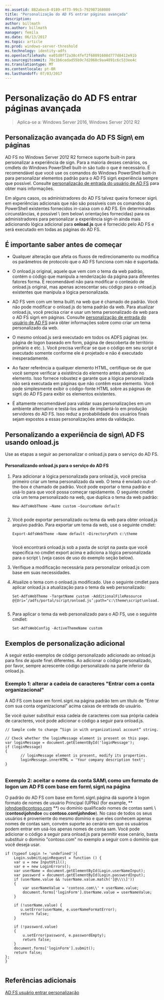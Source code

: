 ```yaml
---
ms.assetid: 882abec8-0189-4f73-99c5-792987168080
title: "Personalização do AD FS entrar páginas avançada"
description: 
author: billmath
ms.author: billmath
manager: femila
ms.date: 06/13/2017
ms.topic: article
ms.prod: windows-server-threshold
ms.technology: identity-adfs
ms.openlocfilehash: ea01d0ff2a38c4fef2f68091608d777d8412e91b
ms.sourcegitcommit: 70c1b6cedad55b9c7d2068c9aa4891c6c533ee4c
ms.translationtype: MT
ms.contentlocale: pt-BR
ms.lasthandoff: 07/03/2017
---
```

# <a name="advanced-customization-of-ad-fs-sign-in-pages"></a>Personalização do AD FS entrar páginas avançada

>Aplica-se a: Windows Server 2016, Windows Server 2012 R2
  
## <a name="advanced-customization-of-ad-fs-sign-in-pages"></a>Personalização avançada do AD FS Sign\ em páginas  
AD FS no Windows Server 2012 R2 fornece suporte built\-in para personalizar a experiência de sign\. Para a maioria desses cenários, os cmdlets do Windows PowerShell built\-in são tudo o que é necessário.  É recomendável que você use os comandos do Windows PowerShell built\-in para personalizar elementos padrão para o AD FS sign\ experiência sempre que possível.  Consulte [personalização de entrada do usuário de AD FS](AD-FS-user-sign-in-customization.md) para obter mais informações.  
  
Em alguns casos, os administradores do AD FS talvez queira fornecer sign\ em experiências adicionais que não são possíveis com os comandos do PowerShell existentes fornecidos in\-caixa com o AD FS. Em determinadas circunstâncias, é possível \ (em below\ orientações fornecidas) para os administradores para personalizar a experiência sign\-in ainda mais adicionando lógica adicional para **onload.js** que é fornecido pelo AD FS e será executado em todas as páginas do AD FS.  
  
## <a name="things-to-know-before-you-start"></a>É importante saber antes de começar  
  
-   Qualquer alteração que afeta os fluxos de redirecionamento ou modifica os parâmetros de protocolo que o AD FS funciona com não é suportada.
  
-   O onload.js original, aquele que vem com o tema da web padrão, contém o código que manipula a renderização da página para diferentes fatores forma. É recomendável não para modificar o conteúdo de onload.js original, mas apenas acrescentar seu código para o onload.js existentes que manipula a lógica personalizada.  
  
-   AD FS vem com um tema built\ na web que é chamado de padrão. Você não pode modificar o onload.js do tema padrão da web. Para atualizar onload.js, você precisa criar e usar um tema personalizado da web para o AD FS sign\ em páginas.  Consulte [personalização de entrada do usuário de AD FS](AD-FS-user-sign-in-customization.md) para obter informações sobre como criar um tema personalizado da web.  
  
-   O mesmo onload.js será executado em todos os ADFS páginas \(ex. página de logon baseado em form\, página de descoberta de território primário e etc. \). Você precisa verificar se que o código em seu script é executado somente conforme ele é projetado e não é executado inesperadamente.  
  
-   Ao fazer referência a qualquer elemento HTML, certifique-se de que você sempre verificar a existência do elemento antes atuando no elemento. Isso fornece robustez e garante que a lógica personalizada não será executada em páginas que não contêm esse elemento. Você pode simplesmente exibir o código-fonte HTML sobre as páginas de sign\ do AD FS para exibir os elementos existentes.  
  
-   É altamente recomendável para validar suas personalizações em um ambiente alternativo e testá-los antes de implantá-lo em produção servidores do AD FS. Isso reduz a probabilidade dos usuários finais sejam expostos a essas personalizações antes da validação.  
  
## <a name="customizing-the-ad-fs-sign-in-experience-by-using-onloadjs"></a>Personalizando a experiência de sign\ AD FS usando onload.js  
Use as etapas a seguir ao personalizar o onload.js para o serviço do AD FS.  
  
#### <a name="customizing-onloadjs-for-the-ad-fs-service"></a>Personalizando onload.js para o serviço do AD FS  
  
1.  Para adicionar a lógica personalizada para onload.js, você precisa primeiro criar um tema personalizado da web. O tema é enviado out\-of\-the\-box é chamado de padrão. Você pode exportar o tema padrão e usá-lo para que você possa começar rapidamente. O seguinte cmdlet cria um tema personalizado na web, que duplica o tema da web padrão:  
  
    ```  
    New-AdfsWebTheme –Name custom –SourceName default  
  
    ```  
  
2.  Você pode exportar personalizado ou tema da web para obter onload.js arquivo padrão. Para exportar um tema da web, use o seguinte cmdlet:  
  
    ```  
    Export-AdfsWebTheme –Name default –DirectoryPath c:\theme  
  
    ```  
  
    Você encontrará onload.js sob a pasta de script na pasta que você especifica no cmdlet export acima e adiciona a lógica personalizada para o script \ (veja casos de uso do exemplo seção below\).  
  
3.  Verifique a modificação necessária para personalizar onload.js com base em suas necessidades.  
  
4.  Atualize o tema com o onload.js modificado. Use o seguinte cmdlet para aplicar onload.js a atualização para o tema da web personalizado:  
  
    ```  
    Set-AdfsWebTheme -TargetName custom -AdditionalFileResource @{Uri=’/adfs/portal/script/onload.js’;path="c:\theme\script\onload.js"}  
  
    ```  
  
5.  Para aplicar o tema da web personalizado para o AD FS, use o seguinte cmdlet:  
  
    ```  
    Set-AdfsWebConfig -ActiveThemeName custom  
    ```  
  
## <a name="additional-customization-examples"></a>Exemplos de personalização adicional  
A seguir estão exemplos de código personalizado adicionado ao onload.js para fins de ajuste fine\ diferentes. Ao adicionar o código personalizado, por favor, sempre acrescente código personalizado na parte inferior da onload.js.  
  
### <a name="example-1-change-sign-in-with-organizational-account-string"></a>Exemplo 1: alterar a cadeia de caracteres "Entrar com a conta organizacional"  
A AD FS com base em form\ sign\ na página padrão tem um título de "Entrar com sua conta organizacional" acima caixas de entrada do usuário.  
  
Se você quiser substituir essa cadeia de caracteres com sua própria cadeia de caracteres, você pode adicionar o código a seguir para onload.js.  
  
```  
// Sample code to change “Sign in with organizational account” string.  
  
// Check whether the loginMessage element is present on this page.  
var loginMessage = document.getElementById('loginMessage');  
if (loginMessage)  
{  
       // loginMessage element is present, modify its properties.  
       loginMessage.innerHTML = 'Your company description text';  
}  
  
```  
  
### <a name="example-2-accept-sam-account-name-as-a-login-format-on-an-ad-fs-form-based-sign-in-page"></a>Exemplo 2: aceitar o nome da conta SAM\ como um formato de logon um AD FS com base em form\ sign\ na página  
O padrão do AD FS com base em form\ sign\ página dá suporte à logon formato de nomes de usuário Principal \(UPNs\) \(for example, ** johndoe@contoso.com **\) ou domínio qualificado nomes de contas sam\ \ (**contoso\\johndoe** ou **contoso.com\\johndoe**\). No caso de todos os seus usuários é proveniente do mesmo domínio e que eles conhecem apenas nomes de contas sam\, convém suporte ao cenário em que os usuários podem entrar em usá-los apenas nomes de conta sam\. Você pode adicionar o código a seguir para onload.js para permitir esse cenário, basta substituir o domínio "contoso.com" no exemplo a seguir com o domínio que você deseja usar.  
  
```  
if (typeof Login != 'undefined'){  
    Login.submitLoginRequest = function () {   
    var u = new InputUtil();  
    var e = new LoginErrors();  
    var userName = document.getElementById(Login.userNameInput);  
    var password = document.getElementById(Login.passwordInput);  
    if (userName.value && !userName.value.match('[@\\\\]'))   
    {  
        var userNameValue = 'contoso.com\\' + userName.value;  
        document.forms['loginForm'].UserName.value = userNameValue;  
    }  
  
    if (!userName.value) {  
       u.setError(userName, e.userNameFormatError);  
       return false;  
    }  
  
    if (!password.value)   
    {  
        u.setError(password, e.passwordEmpty);  
        return false;  
    }  
    document.forms['loginForm'].submit();  
    return false;  
};  
}  
  
```  
  
## <a name="additional-references"></a>Referências adicionais 
[AD FS usuário entrar personalização](AD-FS-user-sign-in-customization.md)  
  

